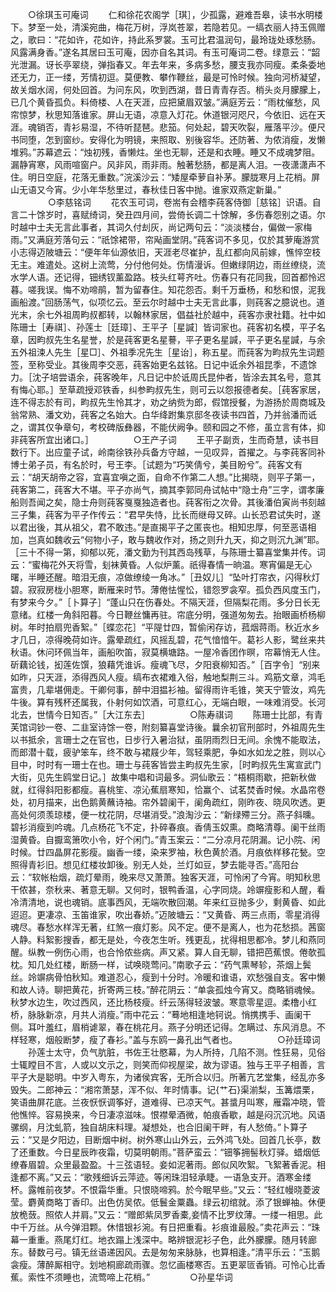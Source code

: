 <!-- { "loadSidebar": true } -->
　　○徐琪玉可庵词
　　仁和徐花农阁学［琪］，少孤露，避难吾皋，读书水明楼下。梦至一处，清溪宛曲，梅花万树，浮岚苍翠，若隐若见。一缟衣丽人持玉佩赠之，歌曰：“花如许，花如许，持此系罗裳。玉可比君温润句，最玲珑处琢愁肠。风露满身香。”遂名其居曰玉可庵，因亦自名其词。有玉可庵词二卷。绿意云：“韶光泄漏。讶长亭翠绕，弹指春又。年去年来，多病多愁，腰支我亦同瘦。柔条委地还无力，正一缕，芳情初逗。莫便教、攀作鞭丝，最是可怜时候。独向河桥凝望，故关烟水阔，何处回首。为问东风，吹到西湖，昔日青青存否。梢头炎月朦朦上，已几个黄昏孤负。料倚楼、人在天涯，应把黛眉双皱。”满庭芳云：“雨枕催愁，风帘惊梦，秋思知落谁家。屏山无语，凉意入灯花。休道银河咫尺，今依旧、远在天涯。魂销否，青衫易湿，不待听琵琶。悲笳。何处起，碧天吹裂，雁落平沙。便尺书同堕，怎到窗纱。安得化为明镜，来照取、别後容华。还防著、为侬消瘦，发懒堆鸦。”苏幕遮云：“烛初残，香懒炷。坐也无聊，还是和衣睡。睡又不成魂梦阻。漏静宵寒，风雨喧窗户。风非风，雨非雨。触著愁肠，都是离人泪。一夜潇潇声不住。明日空庭，花落无重数。”浣溪沙云：“矮屋牵萝自补茅。朦胧寒月上花梢。屏山无语又今宵。少小年华愁里过，春秋佳日客中抛。谁家双燕定新巢。”
　　
　　○李慈铭词
　　花农玉可词，卷耑有会稽李莼客侍御［慈铭］识语。自言二十馀岁时，喜赋绮词，癸丑四月间，尝倚长调二十馀解，多伤春怨别之语。尔时越中士夫无言此事者，其词久付刦灰，尚记两句云：“淡淡楼台，偏做一家梅雨。”又满庭芳落句云：“祇馀裙带，帘飐画堂阴。”莼客词不多见，仅於其萝庵游赏小志得迈陂塘云：“便年年仙源依旧，天涯老尽崔护，乱红都向风前嫁，憔悴空枝无主。难遣处。这树上流莺，分付他何处。伤情漫诉。但嫩绿阴边，雨丝缭绕，流水学人语。还记得，钿绣钗薰盈路。枝头红萼齐吐。伤春只有花同我，回首都怜迟暮。嗟我误。悔不劝啼鹃，暂为留春住。知花怨否。剩千万垂杨，和愁和恨，泥我画船渡。”回肠荡气，似项忆云。至云尔时越中士夫无言此事，则莼客之臆说也。道光末，余七外祖周畇叔都转，以翰林家居，倡益社於越中，莼客亦隶社籍。社中如陈珊士［寿祺］、孙莲士［廷璋］、王平子［星諴］皆词家也。莼客初名模，平子名章，因畇叔先生名星誉，於是莼客更名星謩，平子更名星諴，平子更名星諴，与余五外祖涑人先生［星□］、外祖季况先生［星诒］，称五星。而莼客为畇叔先生词题签，至称受业。其後周李交恶，莼客始更名兹铭。日记中诋余外祖昆季，不遗馀力。［沈子培尝语余，莼客晚年，凡日记中於诋周氏昆仲者，皆涂去其名号，意其有悔心耶。］至草疏授邓铁香，纠参畇叔先生，则可云以怨报德者矣。［莼客家居，连不得志於有司，畇叔先生怜其才，劝之纳赀为郎，假馆授餐，为游扬於周商城及翁常熟、潘文劝，莼客之名始大。白华绛跗集京邸冬夜读书四首，乃并翁潘而诋之，谓其仅争章句，考校碑版彝器，不能伏阙争。颐和园之不修，虽立言有体，抑非莼客所宜出诸口。］
　　
　　○王产子词
　　王平子副贡，生而奇慧，读书目数行下。出应童子试，岭南徐铁孙兵备方守越，一见叹异，首擢之。与李莼客同补博士弟子员，有名於时，号王李。［试题为“巧笑倩兮，美目盼兮”。莼客文有云：“胡天胡帝之容，宜喜宜嗔之面，自命不作第二人想。”比揭晓，则平子第一，莼客第二，莼客大不堪。平子亦尚气，摘其李郭同舟试帖中“隐士舟”三字，谓孝廉船则吾闻之矣，隐士舟则莼客戛戛独造者也。莼客衔之次骨。其後潘伯寅尚书刻越三子集，莼客为平子作传云：“君早失恃，比长而继母又碎。山长恐君试失时，遂以君出後，其从祖父，君不敢违。”是直揭平子之匿丧也。相知忠厚，何至恶语相加，岂真如魏收云“何物小子，敢与魏收作对，扬之则升九天，抑之则沉九渊”耶。［三十不得一第，抑郁以死，潘文勤为刊其西岛残草，与陈珊士纂喜堂集并传。词云：“蜜梅花外天将雪，刬袜黄昏。人似炉薰。祇得春情一晌温。寒宵偏是无心曙，半睡还醒。暗泪无痕，凉做缭绫一角冰。”［丑奴儿］“坠叶打帘衣，闪得秋灯碧。寂寂房栊小胆寒，断雁来时节。薄倦怯惺忪，错怨罗衾窄。孤负西风度玉门，有梦来今夕。”［卜算子］“蓬山只在伤春处。不隔天涯，但隔梨花雨。多分日长无意绪。红楼一角斜阳暮。今日鞭丝慵再驻。帘底分明，强道匆匆去。抬眼画桥杨柳树。年时拍扇兜香絮。”［蝶恋花］“平隄廿四，暂偷闲存访，菰烟蒋雨。秋近水乡才几日，凉得晚荷如许。露晕疏红，风摇乱碧，花气愔愔午。葛衫人影，鹭丝来共秋语。休问环佩当年，画船吹笛，寂莫横塘路。一屋冷香团作暝，帘幕悄无人住。斫藕论钱，抝莲佐馔，狼藉凭谁诉。瘦魂飞尽，夕阳衰柳知否。”［百字令］“别来如昨，只天涯，添得西风人瘦。缟布衣裙难入俗，触地梨荆三斗。鸡筋文章，鸿毛富贵，几辈堪佣走。干卿何事，醉中泪揾衫袖。留得雨许毛锥，笑天宁管汝，鸡先牛後。算有残杯还属我，仆射何如饮酒，可意红心，无端白眼，一味难消受。长河北去，世情今日知否。”［大江东去］
　　
　　○陈寿祺词
　　陈珊士比部，有青芙馆词钞一卷、二韭室诗馀一卷，附刻纂喜堂诗後。曩余初官刑部时，外祖周先生以书抵余，言珊士之在官也，日步行入暑治狱，虽阴雨烈日无间。余愧不能取法，而郎潜十载，疲驴笨车，终不敢与裙屐少年，驾轻乘肥，争如水如龙之胜，则以心目中，时时有一珊士在也。珊士与莼客皆尝主畇叔先生家，［时畇叔先生寓宣武门大街，见先生鸥堂日记。］故集中唱和词最多。洞仙歌云：“梧桐雨歇，把新秋做就，红得斜阳影都瘦。喜桃笙、凉沁蕉扇寒知，恰赢个、试茗焚香时候。水晶帘卷处，初月描来，出色鹅黄蘸诗袖。帘外碧阑干，阑角疏红，刚昨夜、晓风吹透。更高处何须羡琼楼，便一枕花阴，尽堪消受。”浪淘沙云：“新绿殢三分。燕子斜曛。碧衫消瘦到吟魂。几点杨花飞不定，扑碎春痕。香倩玉奴熏。商略清尊。阑干丝雨湿黄昏。自擫鸾箫吹小令，好个闲门。”青玉案云：“二分凉月花阴漏。记小院、闲时候。廿四晶屏花影瘦。幽香一缕，染来罗袖，秋色黄於酒。月痕依样移花甃。空照得青衫旧。想见红楼妆卸後。别无人处，兰灯如豆，梦去能寻否。”高阳台云：“软帐枱烟，疏灯晕雨，晚来尽又萧萧。独客天涯，可怜闲了今宵。明知秋思干侬甚，奈秋来、著意无聊。又何时，银鸭香温，心字同烧。竛竮瘦影和人醒，看冷清清地，说也魂销。底事西风，无端吹散回潮。年来红豆抛多少，剩黄昏、如此迢迢。更凄凉、玉笛谁家，吹出春娇。”迈陂塘云：“又黄昏、两三点雨，零星消得魂尽。春愁水样浑无著，红煞一痕灯影。风不定。便不是离人，也为花愁损。茜窗人静。料絮影搜香，都无是处，今夜怎生听。残更乱，扰得相思都冷。梦儿和燕同醒。纵教一例伤心雨，也合怜侬些病。声又紧。算人自无聊，错把芭蕉恨。倦欹孤枕。知几处红楼，断肠一样，试唤晓莺问。”南歌子云：“药气熏琴轸，茶烟上鬓丝。竛竮病骨怕秋知。难道忍心，瘦到十分时。冷暖和谁语，欢愁强自支。客中懒和故人诗。聊把黄花，折寄两三枝。”醉花阴云：“单衾孤烛今宵又。商略销魂候。秋梦水边生，吹过西风，还比杨枝瘦。纤云荡得轻波皱。寒意零星逗。柔橹小红桥，脉脉新凉，月共人消瘦。”雨中花云：“蓦地相逢地钶说。悄携携手、画阑干侧。耳叶羞红，眉梢谑翠，春在桃花月。燕子分明还记得。怎瞒过、东风消息。不样轻寒，烟般断梦，瘦了春衫。”盖与东鸥一鼻孔出气者也。
　　
　　○孙廷璋词
　　孙莲士太守，负气肮脏，书佐王壮愍幕，为人所持，几陷不测。性狂易，见俗士辄瞠目不言，人或以文示之，则笑而仰视屋梁，故为谬语。独与王平子相善，言平子大是聪明。中岁入粤东，为诸侯宾客，无所合以归。所著亢艺堂集，经乱亦多毁失。二郎神云：“湘帘萧瑟，浑不似、年时情事。记{艹石}渠湔梨，玉篝煨栗，笑语曲屏花底。兰夜恹恹调筝好，道难得、已凉天气。甚螀月叫寒，雁霜冲晓，管他憔悴。容易换来，今日凄凉滋味。恨襟晕酒微，帕痕香歇，越是闷沉沉地。风语骡纲，月沈虬箭，独自胡床料理。凝想处，也合旧阑干畔，有人愁倚。”卜算子云：“又是夕阳边，目断烟中树。树外寒山山外云，云外鸿飞处。回首几长亭，数了还重数。今日星辰昨夜霜，切莫明朝雨。”菩萨蛮云：“钿筝拥髻秋灯驿。蜡烟低缭春眉碧。众里最盈盈。十三弦语轻。妾如泥著雨。郎似风吹絮。飞絮著香泥。相逢都不离。”又云：“歌残细诉云萍迹。等闲珠泪轻承睫。一语急支开。酒寒金缕杯。露帷前夜梦。不恨霜华重。只恨晓啼鸦。於今眠早些。”又云：“轻红幔晓菱波莹。麝黄商略丁香印。出色仿吴侬。低鬟金粟蟲。绿云初绾就。添了银蝉袖。休便放桅蔹。照侬人并肩。”又云：“赠郎紫凤罗香橐,妾情不比罗纹薄。一缕一相思。此中千万丝。从今弹泪颗。休惜银衫涴。有日把重看。衫痕谁最殷。”卖花声云：“珠幕一重重。燕尾灯红。地衣蹋上浅深中。略辨银泥衫子色，此外朦朦。随月转廊东。替数弓弓。镇无丝语递因风。去是匆匆来脉脉，也算相逢。”清平乐云：“玉鹅衾瘦。薄醉厮相守。划地桐廊疏雨骤。忽忆画楼寒否。五更翠匼香销。可怜心比香蕉。索性不须睡也，流莺啼上花梢。”
　　
　　○孙星华词

